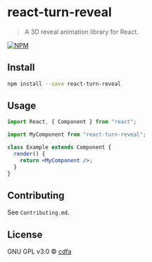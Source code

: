 # react-turn-reveal

> A 3D reveal animation library for React.

[![NPM](https://img.shields.io/npm/v/react-turn-reveal.svg)](https://www.npmjs.com/package/react-turn-reveal)

## Install

```bash
npm install --save react-turn-reveal
```

## Usage

```jsx
import React, { Component } from "react";

import MyComponent from "react-turn-reveal";

class Example extends Component {
  render() {
    return <MyComponent />;
  }
}
```

## Contributing

See `Contributing.md`.

## License

GNU GPL v3.0 © [cdfa](https://github.com/cdfa)
